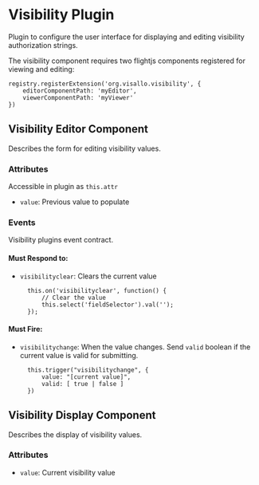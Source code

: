 # Visibility Plugin

Plugin to configure the user interface for displaying and editing visibility authorization strings.

The visibility component requires two flightjs components registered for viewing and editing:

    registry.registerExtension('org.visallo.visibility', {
        editorComponentPath: 'myEditor',
        viewerComponentPath: 'myViewer'
    })


## Visibility Editor Component

Describes the form for editing visibility values.

### Attributes

Accessible in plugin as `this.attr`

* `value`: Previous value to populate

### Events

Visibility plugins event contract.

#### Must Respond to:

* `visibilityclear`: Clears the current value

        this.on('visibilityclear', function() {
            // Clear the value
            this.select('fieldSelector').val('');
        });


#### Must Fire:

* `visibilitychange`: When the value changes. Send `valid` boolean if the current value is valid for submitting.

        this.trigger("visibilitychange", {
            value: "[current value]",
            valid: [ true | false ] 
        })

## Visibility Display Component

Describes the display of visibility values.

### Attributes

* `value`: Current visibility value
